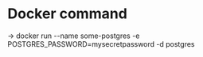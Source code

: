 # Docker command 
-> docker run --name some-postgres -e POSTGRES_PASSWORD=mysecretpassword -d postgres


